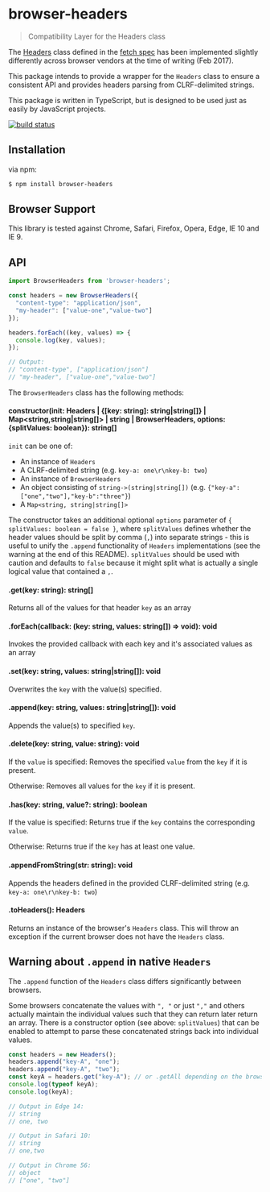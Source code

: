# browser-headers
> Compatibility Layer for the Headers class

The [Headers](https://fetch.spec.whatwg.org/#headers-class) class defined in the [fetch spec](https://fetch.spec.whatwg.org/) has been implemented slightly differently across browser vendors at the time of writing (Feb 2017).

This package intends to provide a wrapper for the `Headers` class to ensure a consistent API and provides headers parsing from CLRF-delimited strings.

This package is written in TypeScript, but is designed to be used just as easily by JavaScript projects.

[![build status](https://secure.travis-ci.org/improbable-eng/js-browser-headers.png)](https://travis-ci.org/improbable-eng/js-browser-headers)

## Installation
via npm:

```bash
$ npm install browser-headers
```

## Browser Support
This library is tested against Chrome, Safari, Firefox, Opera, Edge, IE 10 and IE 9.

## API

```js
import BrowserHeaders from 'browser-headers';

const headers = new BrowserHeaders({
  "content-type": "application/json",
  "my-header": ["value-one","value-two"]
});

headers.forEach((key, values) => {
  console.log(key, values);
});

// Output:
// "content-type", ["application/json"]
// "my-header", ["value-one","value-two"]
```

The `BrowserHeaders` class has the following methods:

#### constructor(init: Headers | {[key: string]: string|string[]} | Map<string,string|string[]> | string | BrowserHeaders, options: {splitValues: boolean}): string[]
`init` can be one of:
* An instance of `Headers`
* A CLRF-delimited string (e.g. `key-a: one\r\nkey-b: two`)
* An instance of `BrowserHeaders`
* An object consisting of `string->(string|string[])` (e.g. `{"key-a":["one","two"],"key-b":"three"}`) 
* A `Map<string, string|string[]>`

The constructor takes an additional optional `options` parameter of `{ splitValues: boolean = false }`, where 
`splitValues` defines whether the header values should be split by comma (`,`) into separate strings - this is useful 
to unify the `.append` functionality of `Headers` implementations (see the warning at the end of this README). 
`splitValues` should be used with caution and defaults to `false` because it might split what is actually a single 
logical value that contained a `,`.

#### .get(key: string): string[]
Returns all of the values for that header `key` as an array

#### .forEach(callback: (key: string, values: string[]) => void): void
Invokes the provided callback with each key and it's associated values as an array

#### .set(key: string, values: string|string[]): void
Overwrites the `key` with the value(s) specified.

#### .append(key: string, values: string|string[]): void
Appends the value(s) to specified `key`.

#### .delete(key: string, value: string): void
If the `value` is specified: 
    Removes the specified `value` from the `key` if it is present.

Otherwise:
    Removes all values for the `key` if it is present.

#### .has(key: string, value?: string): boolean
If the value is specified: 
    Returns true if the `key` contains the corresponding `value`.

Otherwise:
    Returns true if the `key` has at least one value.

#### .appendFromString(str: string): void
Appends the headers defined in the provided CLRF-delimited string (e.g. `key-a: one\r\nkey-b: two`)

#### .toHeaders(): Headers
Returns an instance of the browser's `Headers` class. This will throw an exception if the current browser does not have
the `Headers` class.

## Warning about `.append` in native `Headers`
The `.append` function of the `Headers` class differs significantly between browsers.

Some browsers concatenate the values with `", "` or just `","` and others actually maintain the individual values such that
they can return later return an array. There is a constructor option (see above: `splitValues`) that can be enabled to
attempt to parse these concatenated strings back into individual values.
```js
const headers = new Headers();
headers.append("key-A", "one");
headers.append("key-A", "two");
const keyA = headers.get("key-A"); // or .getAll depending on the browser 
console.log(typeof keyA);
console.log(keyA);

// Output in Edge 14:
// string
// one, two

// Output in Safari 10:
// string
// one,two

// Output in Chrome 56:
// object
// ["one", "two"]
```
